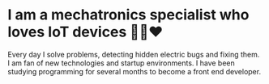 # I am a mechatronics specialist who loves IoT devices 🦾🤖❤️

Every day I solve problems, detecting hidden electric bugs and
fixing them. I am fan of new technologies and startup
environments. I have been studying programming for several
months to become a front end developer.

